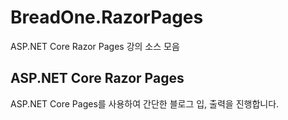 # BreadOne.RazorPages
ASP.NET Core Razor Pages 강의 소스 모음

## ASP.NET Core Razor Pages

ASP.NET Core Pages를 사용하여 간단한 블로그 입, 출력을 진행합니다.
